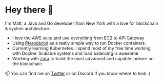 # Hey there 👋
I'm Matt, a Java and Go developer from New York with a love for blockchain & system architecture.
- I love the AWS suite and use everything from EC2 to API Gateway
- Using [Pterodactyl](https://github.com/pterodactyl/panel/) as a really simple way to run Docker containers.
- Currently learning Kubernetes. I spend most of my free time working with Docker. Scalable systems and load balancing is awesome
- Working with [Zora](https://twitter.com/ourZORA) to build the most advanced and capable indexer on the blockchain

📫 You can find me on [Twitter](https://twitter.com/mjmalec41) or on Discord if you know where to look :)
